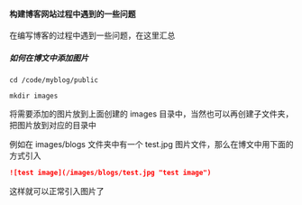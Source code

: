 #### 构建博客网站过程中遇到的一些问题

在编写博客的过程中遇到一些问题，在这里汇总

##### 如何在博文中添加图片

```shell
cd /code/myblog/public

mkdir images
```

将需要添加的图片放到上面创建的 images 目录中，当然也可以再创建子文件夹，把图片放到对应的目录中

例如在 images/blogs 文件夹中有一个 test.jpg 图片文件，那么在博文中用下面的方式引入

```md
![test image](/images/blogs/test.jpg "test image")
```

这样就可以正常引入图片了